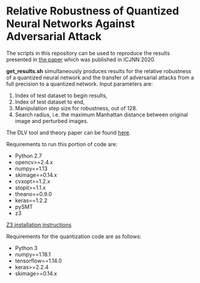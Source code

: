 # Relative Robustness of Quantized Neural Networks Against Adversarial Attack

The scripts in this repository can be used to reproduce the results presented in [the paper](https://www.semanticscholar.org/paper/Relative-Robustness-of-Quantized-Neural-Networks-Duncan-Komendantskaya/d16e076610a8f329f8de557158d45d52d057562b) which was published in ICJNN 2020. 

**get_results.sh** simultaneously produces results for the relative robustness of a quantized neural network and the transfer of adversarial attacks from a full precision to a quantized network. Input parameters are:
1. Index of test dataset to begin results,
2. Index of test dataset to end,
3. Manipulation step size for robustness, out of 128.
4. Search radius, i.e. the maximum Manhattan distance between original image and perturbed images.

The DLV tool and theory paper can be found [here](https://github.com/VeriDeep/DLV).

Requirements to run this portion of code are:
- Python 2.7 
- opencv>=2.4.x
- numpy==1.13
- skimage==0.14.x
- cvxopt>=1.2.x
- stopit>=1.1.x
- theano==0.9.0
- keras==1.2.2
- pySMT
- z3

[Z3 installation instructions](https://github.com/Z3Prover/z3)

Requirements for the quantization code are as follows:
- Python 3
- numpy==1.18.1
- tensorflow==1.14.0
- keras>=2.2.4
- skimage>=0.14.x

